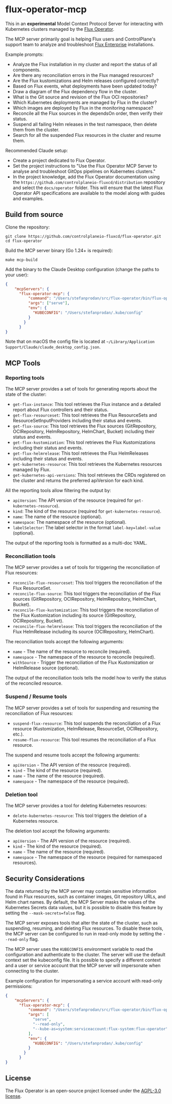 # flux-operator-mcp

This in an **experimental** Model Context Protocol Server for interacting with
Kubernetes clusters managed by the [Flux Operator](https://fluxcd.control-plane.io/operator/).

The MCP server primarily goal is helping Flux users and ControlPlane's support team to analyze and
troubleshoot [Flux Enterprise](https://fluxcd.control-plane.io/distribution/) installations.

Example prompts:

- Analyze the Flux installation in my cluster and report the status of all components.
- Are there any reconciliation errors in the Flux managed resources?
- Are the Flux kustomizations and Helm releases configured correctly?
- Based on Flux events, what deployments have been updated today?
- Draw a diagram of the Flux dependency flow in the cluster.
- What is the Git source and revision of the Flux OCI repositories?
- Which Kubernetes deployments are managed by Flux in the cluster?
- Which images are deployed by Flux in the monitoring namespace?
- Reconcile all the Flux sources in the dependsOn order, then verify their status.
- Suspend all failing Helm releases in the test namespace, then delete them from the cluster.
- Search for all the suspended Flux resources in the cluster and resume them.

Recommended Claude setup:

- Create a project dedicated to Flux Operator.
- Set the project instructions to "Use the Flux Operator MCP Server
  to analyse and troubleshoot GitOps pipelines on Kubernetes clusters."
- In the project knowledge, add the Flux Operator documentation using the
  `https://github.com/controlplaneio-fluxcd/distribution` repository
  and select the `docs/operator` folder. This will ensure that the latest
  Flux Operator API specifications are available to the model along with guides and examples.

## Build from source

Clone the repository:

```shell
git clone https://github.com/controlplaneio-fluxcd/flux-operator.git
cd flux-operator
```

Build the MCP server binary (Go 1.24+ is required):

```shell
make mcp-build
```

Add the binary to the Claude Desktop configuration (change the paths to your user):

```json
{
    "mcpServers": {
      "flux-operator-mcp": {
          "command": "/Users/stefanprodan/src/flux-operator/bin/flux-operator-mcp",
          "args": ["serve"],
          "env": {
            "KUBECONFIG": "/Users/stefanprodan/.kube/config"
          }
        }
      }
}
```

Note that on macOS the config file is located at `~/Library/Application Support/Claude/claude_desktop_config.json`.

## MCP Tools

### Reporting tools

The MCP server provides a set of tools for generating reports about the state of the cluster:

- `get-flux-instance`: This tool retrieves the Flux instance and a detailed report about Flux controllers and their status.
- `get-flux-resourceset`: This tool retrieves the Flux ResourceSets and ResourceSetInputProviders including their status and events.
- `get-flux-source`: This tool retrieves the Flux sources (GitRepository, OCIRepository, HelmRepository, HelmChart, Bucket) including their status and events.
- `get-flux-kustomization`: This tool retrieves the Flux Kustomizations including their status and events.
- `get-flux-helmrelease`: This tool retrieves the Flux HelmReleases including their status and events.
- `get-kubernetes-resource`: This tool retrieves the Kubernetes resources managed by Flux.
- `get-kubernetes-api-versions`: This tool retrieves the CRDs registered on the cluster and returns the preferred apiVersion for each kind.

All the reporting tools allow filtering the output by:

- `apiVersion`: The API version of the resource (required for `get-kubernetes-resource`).
- `kind`: The kind of the resource (required for `get-kubernetes-resource`).
- `name`: The name of the resource (optional).
- `namespace`: The namespace of the resource (optional).
- `labelSelector`: The label selector in the format `label-key=label-value` (optional).

The output of the reporting tools is formatted as a multi-doc YAML.

### Reconciliation tools

The MCP server provides a set of tools for triggering the reconciliation of Flux resources:

- `reconcile-flux-resourceset`: This tool triggers the reconciliation of the Flux ResourceSet.
- `reconcile-flux-source`: This tool triggers the reconciliation of the Flux sources (GitRepository, OCIRepository, HelmRepository, HelmChart, Bucket).
- `reconcile-flux-kustomization`: This tool triggers the reconciliation of the Flux Kustomization including its source (GitRepository, OCIRepository, Bucket).
- `reconcile-flux-helmrelease`: This tool triggers the reconciliation of the Flux HelmRelease including its source (OCIRepository, HelmChart).

The reconciliation tools accept the following arguments:

- `name` - The name of the resource to reconcile (required).
- `namespace` - The namespace of the resource to reconcile (required).
- `withSource` - Trigger the reconciliation of the Flux Kustomization or HelmRelease source (optional).

The output of the reconciliation tools tells the model how to verify the status of the reconciled resource.

### Suspend / Resume tools

The MCP server provides a set of tools for suspending and resuming the reconciliation of Flux resources:

- `suspend-flux-resource`: This tool suspends the reconciliation of a Flux resource (Kustomization, HelmRelease, ResourceSet, OCIRepository, etc.).
- `resume-flux-resource`: This tool resumes the reconciliation of a Flux resource.

The suspend and resume tools accept the following arguments:

- `apiVersion` - The API version of the resource (required).
- `kind` - The kind of the resource (required).
- `name` - The name of the resource (required).
- `namespace` - The namespace of the resource (required).

### Deletion tool

The MCP server provides a tool for deleting Kubernetes resources:

- `delete-kubernetes-resource`: This tool triggers the deletion of a Kubernetes resource.

The deletion tool accept the following arguments:

- `apiVersion` - The API version of the resource (required).
- `kind` - The kind of the resource (required).
- `name` - The name of the resource (required).
- `namespace` - The namespace of the resource (required for namespaced resources).

## Security Considerations

The data returned by the MCP server may contain sensitive information found in Flux resources,
such as container images, Git repository URLs, and Helm chart names.
By default, the MCP Server masks the values of the Kubernetes Secrets data values,
but it is possible to disable this feature by setting the `--mask-secrets=false` flag.

The MCP server exposes tools that alter the state of the cluster, such as suspending,
resuming, and deleting Flux resources. To disable these tools, the MCP server can be
configured to run in read-only mode by setting the `--read-only` flag.

The MCP server uses the `KUBECONFIG` environment variable to read the configuration and
authenticate to the cluster. The server will use the default context set the kubeconfig file.
It is possible to specify a different context and a user or service account that the MCP server
will impersonate when connecting to the cluster.

Example configuration for impersonating a service account with read-only permissions:

```json
{
    "mcpServers": {
      "flux-operator-mcp": {
          "command": "/Users/stefanprodan/src/flux-operator/bin/flux-operator-mcp",
          "args": [
            "serve",
            "--read-only",
            "--kube-as=system:serviceaccount:flux-system:flux-operator"
          ],
          "env": {
            "KUBECONFIG": "/Users/stefanprodan/.kube/config"
          }
        }
      }
}
```

## License

The Flux Operator is an open-source project licensed under the
[AGPL-3.0 license](https://github.com/controlplaneio-fluxcd/flux-operator/blob/main/LICENSE).
